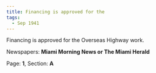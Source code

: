```yaml
---  
title: Financing is approved for the  
tags:  
  - Sep 1941  
---  
```

  
Financing is approved for the Overseas Highway work.  
  
Newspapers: **Miami Morning News or The Miami Herald**  
  
Page: **1**, Section: **A** 
